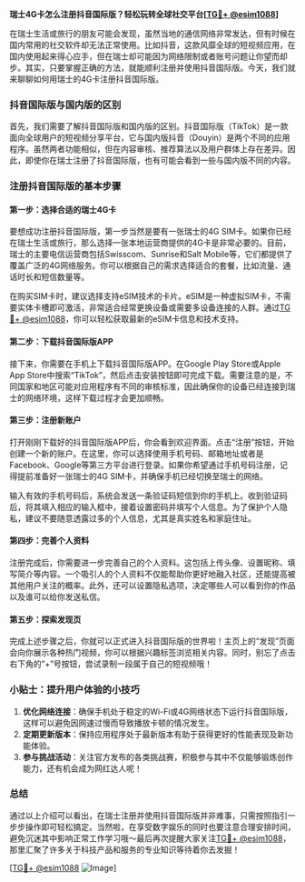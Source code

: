 **瑞士4G卡怎么注册抖音国际版？轻松玩转全球社交平台[[TG💪+ @esim1088](https://t.me/s/esim1088)]**

在瑞士生活或旅行的朋友可能会发现，虽然当地的通信网络非常发达，但有时候在国内常用的社交软件却无法正常使用。比如抖音，这款风靡全球的短视频应用，在国内使用起来得心应手，但在瑞士却可能因为网络限制或者账号问题让你望而却步。其实，只要掌握正确的方法，就能顺利注册并使用抖音国际版。今天，我们就来聊聊如何用瑞士的4G卡注册抖音国际版。

### 抖音国际版与国内版的区别

首先，我们需要了解抖音国际版和国内版的区别。抖音国际版（TikTok）是一款面向全球用户的短视频分享平台，它与国内版抖音（Douyin）是两个不同的应用程序。虽然两者功能相似，但在内容审核、推荐算法以及用户群体上存在差异。因此，即使你在瑞士注册了抖音国际版，也有可能会看到一些与国内版不同的内容。

### 注册抖音国际版的基本步骤

#### 第一步：选择合适的瑞士4G卡

要想成功注册抖音国际版，第一步当然是要有一张瑞士的4G SIM卡。如果你已经在瑞士生活或旅行，那么选择一张本地运营商提供的4G卡是非常必要的。目前，瑞士的主要电信运营商包括Swisscom、Sunrise和Salt Mobile等，它们都提供了覆盖广泛的4G网络服务。你可以根据自己的需求选择适合的套餐，比如流量、通话时长和短信数量等。

在购买SIM卡时，建议选择支持eSIM技术的卡片。eSIM是一种虚拟SIM卡，不需要实体卡槽即可激活，非常适合经常更换设备或需要多设备连接的人群。通过[TG💪+ @esim1088](https://t.me/s/esim1088)，你可以轻松获取最新的eSIM卡信息和技术支持。

#### 第二步：下载抖音国际版APP

接下来，你需要在手机上下载抖音国际版APP。在Google Play Store或Apple App Store中搜索“TikTok”，然后点击安装按钮即可完成下载。需要注意的是，不同国家和地区可能对应用程序有不同的审核标准，因此确保你的设备已经连接到瑞士的网络环境，这样下载过程才会更加顺畅。

#### 第三步：注册新账户

打开刚刚下载好的抖音国际版APP后，你会看到欢迎界面。点击“注册”按钮，开始创建一个新的账户。在这里，你可以选择使用手机号码、邮箱地址或者是Facebook、Google等第三方平台进行登录。如果你希望通过手机号码注册，记得提前准备好一张瑞士的4G SIM卡，并确保手机已经切换至瑞士的网络。

输入有效的手机号码后，系统会发送一条验证码短信到你的手机上。收到验证码后，将其填入相应的输入框中，接着设置密码并填写个人信息。为了保护个人隐私，建议不要随意透露过多的个人信息，尤其是真实姓名和家庭住址。

#### 第四步：完善个人资料

注册完成后，你需要进一步完善自己的个人资料。这包括上传头像、设置昵称、填写简介等内容。一个吸引人的个人资料不仅能帮助你更好地融入社区，还能提高被其他用户关注的概率。此外，还可以设置隐私选项，决定哪些人可以看到你的作品以及谁可以给你发送私信。

#### 第五步：探索发现页

完成上述步骤之后，你就可以正式进入抖音国际版的世界啦！主页上的“发现”页面会向你展示各种热门视频，你可以根据兴趣标签浏览相关内容。同时，别忘了点击右下角的“+”号按钮，尝试录制一段属于自己的短视频哦！

### 小贴士：提升用户体验的小技巧

1. **优化网络连接**：确保手机处于稳定的Wi-Fi或4G网络状态下运行抖音国际版，这样可以避免因网速过慢而导致播放卡顿的情况发生。
2. **定期更新版本**：保持应用程序处于最新版本有助于获得更好的性能表现及新功能体验。
3. **参与挑战活动**：关注官方发布的各类挑战赛，积极参与其中不仅能够锻炼创作能力，还有机会成为网红达人呢！

### 总结

通过以上介绍可以看出，在瑞士注册并使用抖音国际版并非难事，只需按照指引一步步操作即可轻松搞定。当然啦，在享受数字娱乐的同时也要注意合理安排时间，避免沉迷其中影响正常工作学习哦～最后再次提醒大家关注[TG💪+ @esim1088](https://t.me/s/esim1088)，那里汇聚了许多关于科技产品和服务的专业知识等待着你去发掘！

[[TG💪+ @esim1088](https://t.me/s/esim1088) ![Image](https://i.postimg.cc/4NQfJmqS/Snipaste-2025-05-13-00-14-12.png)]